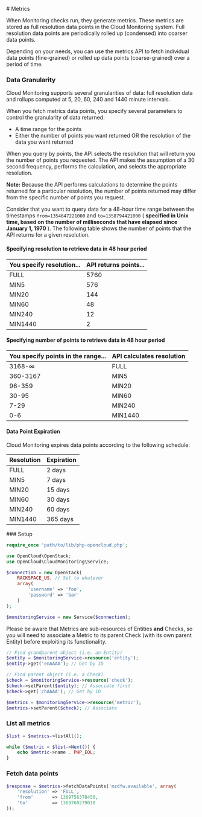 # Metrics

When Monitoring checks run, they generate metrics. These metrics are stored as full resolution data points in the Cloud Monitoring system. Full resolution data points are periodically rolled up (condensed) into coarser data points.

Depending on your needs, you can use the metrics API to fetch individual data points (fine-grained) or rolled up data points (coarse-grained) over a period of time.

### Data Granularity

Cloud Monitoring supports several granularities of data: full resolution data and rollups computed at 5, 20, 60, 240 and 1440 minute intervals.

When you fetch metrics data points, you specify several parameters to control the granularity of data returned:

- A time range for the points
- Either the number of points you want returned OR the resolution of the data you want returned

When you query by points, the API selects the resolution that will return you the number of points you requested. The API makes the assumption of a 30 second frequency, performs the calculation, and selects the appropriate resolution.

**Note:** Because the API performs calculations to determine the points returned for a particular resolution, the number of points returned may differ from the specific number of points you request.

Consider that you want to query data for a 48-hour time range between the timestamps `from=1354647221000` and `to=1358794421000` ( **specified in Unix time, based on the number of milliseconds that have elapsed since January 1, 1970** ). The following table shows the number of points that the API returns for a given resolution.

#### Specifying resolution to retrieve data in 48 hour period

You specify resolution...|API returns points...
---|---
FULL|5760
MIN5|576
MIN20|144
MIN60|48
MIN240|12
MIN1440|2

#### Specifying number of points to retrieve data in 48 hour period

You specify points in the range...|API calculates resolution
---|---
3168-∞|FULL
360-3167|MIN5
96-359|MIN20
30-95|MIN60
7-29|MIN240
0-6|MIN1440

#### Data Point Expiration

Cloud Monitoring expires data points according to the following schedule:

Resolution|Expiration
---|---
FULL|2 days
MIN5|7 days
MIN20|15 days
MIN60|30 days
MIN240|60 days
MIN1440|365 days

### Setup

```php
require_once 'path/to/lib/php-opencloud.php';

use OpenCloud\OpenStack;
use OpenCloud\CloudMonitoring\Service;

$connection = new OpenStack(
	RACKSPACE_US, // Set to whatever
	array(
		'username' => 'foo',
		'password' => 'bar'
	)
);

$monitoringService = new Service($connection);
```

Please be aware that Metrics are sub-resources of Entities **and** Checks, so you will need to associate a Metric to its parent Check (with its own parent Entity) before exploiting its functionality.

```php
// Find grandparent object (i.e. an Entity)
$entity = $monitoringService->resource('entity');
$entity->get('enAAAA'); // Get by ID

// Find parent object (i.e. a Check)
$check = $monitoringService->resource('check');
$check->setParent($entity); // Associate first
$check->get('chAAAA'); // Get by ID

$metrics = $monitoringService->resource('metric');
$metrics->setParent($check); // Associate
```

### List all metrics
```php
$list = $metrics->listAll();

while ($metric = $list->Next()) {
	echo $metric->name . PHP_EOL;
}
```

### Fetch data points
```php
$response = $metrics->fetchDataPoints('mzdfw.available', array(
	'resolution' => 'FULL',
	'from'       => 1369756378450,
	'to'         => 1369760279018
));
```
